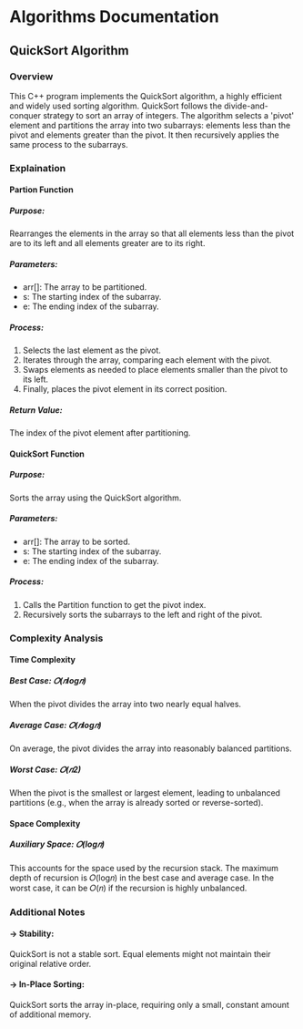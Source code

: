 # Algorithms Documentation

## QuickSort Algorithm
### Overview 
This C++ program implements the QuickSort algorithm, a highly efficient and widely used sorting algorithm. QuickSort follows the divide-and-conquer strategy to sort an array of integers. The algorithm selects a 'pivot' element and partitions the array into two subarrays: elements less than the pivot and elements greater than the pivot. It then recursively applies the same process to the subarrays.
### Explaination
#### Partion Function
##### Purpose:
Rearranges the elements in the array so that all elements less than the pivot are to its left and all elements greater are to its right.
##### Parameters:
- arr[]: The array to be partitioned.
- s: The starting index of the subarray.
- e: The ending index of the subarray.
##### Process:
1. Selects the last element as the pivot.
2. Iterates through the array, comparing each element with the pivot.
3. Swaps elements as needed to place elements smaller than the pivot to its left.
4. Finally, places the pivot element in its correct position.
##### Return Value: 
The index of the pivot element after partitioning.
#### QuickSort Function
##### Purpose: 
Sorts the array using the QuickSort algorithm.
##### Parameters:
- arr[]: The array to be sorted.
- s: The starting index of the subarray.
- e: The ending index of the subarray.
##### Process:
1. Calls the Partition function to get the pivot index.
2. Recursively sorts the subarrays to the left and right of the pivot.
### Complexity Analysis
#### Time Complexity
##### Best Case: 𝑂(𝑛log⁡𝑛)
When the pivot divides the array into two nearly equal halves.

##### Average Case: 𝑂(𝑛log⁡𝑛)
On average, the pivot divides the array into reasonably balanced partitions.

##### Worst Case: 𝑂(𝑛2)
When the pivot is the smallest or largest element, leading to unbalanced partitions (e.g., when the array is already sorted or reverse-sorted).

#### Space Complexity
##### Auxiliary Space: 𝑂(log𝑛)
This accounts for the space used by the recursion stack. The maximum depth of recursion is 𝑂(log𝑛) in the best case and average case. In the worst case, it can be 
𝑂(𝑛) if the recursion is highly unbalanced.
### Additional Notes

#### -> Stability: 
QuickSort is not a stable sort. Equal elements might not maintain their original relative order.

#### -> In-Place Sorting: 
QuickSort sorts the array in-place, requiring only a small, constant amount of additional memory.
